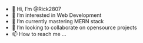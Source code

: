- 👋 Hi, I’m @Rick2807
- 👀 I’m interested in Web Development
- 🌱 I’m currently mastering MERN stack 
- 💞️ I’m looking to collaborate on opensource projects
- 📫 How to reach me ...

<!---
Rick2807/Rick2807 is a ✨ special ✨ repository because its `README.md` (this file) appears on your GitHub profile.
You can click the Preview link to take a look at your changes.
--->
